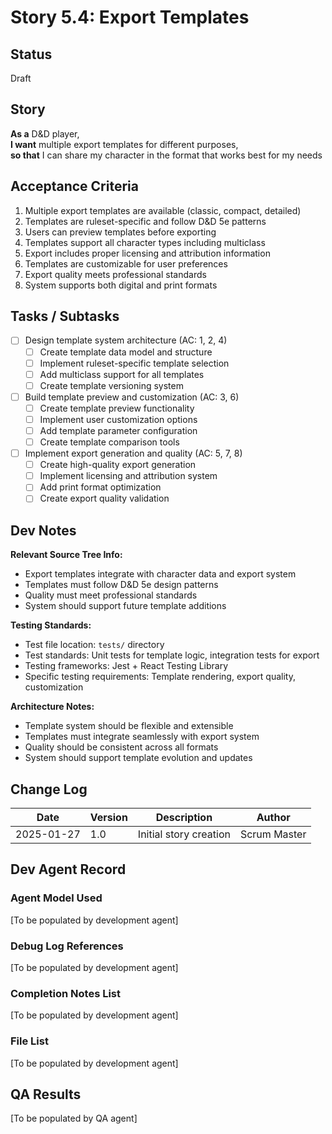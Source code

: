 # Story 5.4: Export Templates

## Status
Draft

## Story
**As a** D&D player,  
**I want** multiple export templates for different purposes,  
**so that** I can share my character in the format that works best for my needs

## Acceptance Criteria
1. Multiple export templates are available (classic, compact, detailed)
2. Templates are ruleset-specific and follow D&D 5e patterns
3. Users can preview templates before exporting
4. Templates support all character types including multiclass
5. Export includes proper licensing and attribution information
6. Templates are customizable for user preferences
7. Export quality meets professional standards
8. System supports both digital and print formats

## Tasks / Subtasks
- [ ] Design template system architecture (AC: 1, 2, 4)
  - [ ] Create template data model and structure
  - [ ] Implement ruleset-specific template selection
  - [ ] Add multiclass support for all templates
  - [ ] Create template versioning system
- [ ] Build template preview and customization (AC: 3, 6)
  - [ ] Create template preview functionality
  - [ ] Implement user customization options
  - [ ] Add template parameter configuration
  - [ ] Create template comparison tools
- [ ] Implement export generation and quality (AC: 5, 7, 8)
  - [ ] Create high-quality export generation
  - [ ] Implement licensing and attribution system
  - [ ] Add print format optimization
  - [ ] Create export quality validation

## Dev Notes
**Relevant Source Tree Info:**
- Export templates integrate with character data and export system
- Templates must follow D&D 5e design patterns
- Quality must meet professional standards
- System should support future template additions

**Testing Standards:**
- Test file location: `tests/` directory
- Test standards: Unit tests for template logic, integration tests for export
- Testing frameworks: Jest + React Testing Library
- Specific testing requirements: Template rendering, export quality, customization

**Architecture Notes:**
- Template system should be flexible and extensible
- Templates must integrate seamlessly with export system
- Quality should be consistent across all formats
- System should support template evolution and updates

## Change Log
| Date | Version | Description | Author |
|------|---------|-------------|---------|
| 2025-01-27 | 1.0 | Initial story creation | Scrum Master |

## Dev Agent Record

### Agent Model Used
[To be populated by development agent]

### Debug Log References
[To be populated by development agent]

### Completion Notes List
[To be populated by development agent]

### File List
[To be populated by development agent]

## QA Results
[To be populated by QA agent]
